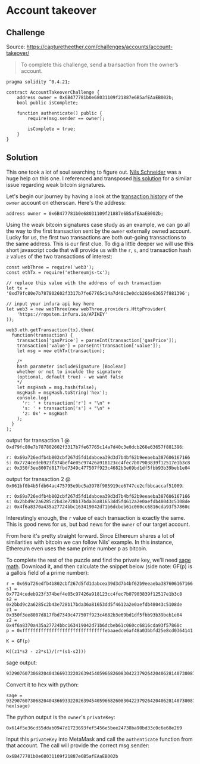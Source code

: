 # Account takeover

## Challenge
Source: https://capturetheether.com/challenges/accounts/account-takeover/
>To complete this challenge, send a transaction from the owner’s account.
```
pragma solidity ^0.4.21;

contract AccountTakeoverChallenge {
    address owner = 0x6B477781b0e68031109f21887e6B5afEAaEB002b;
    bool public isComplete;

    function authenticate() public {
        require(msg.sender == owner);

        isComplete = true;
    }
}
```

## Solution

This one took a lot of soul searching to figure out. [Nils Schneider](http://www.nilsschneider.net) was a huge help on this one. I referenced and transposed [his solution](http://www.nilsschneider.net/2013/01/28/recovering-bitcoin-private-keys.html) for a similar issue regarding weak bitcoin signatures.

Let's begin our journey by having a look at the [transaction history](https://ropsten.etherscan.io/txs?a=0x6b477781b0e68031109f21887e6b5afeaaeb002b&p=2) of the ```owner``` account on etherscan. Here's the address:
```
address owner = 0x6B477781b0e68031109f21887e6B5afEAaEB002b;
```

Using the weak bitcoin signatures case study as an example, we can go all the way to the first transaction sent by the ```owner``` externally owned account. Lucky for us, the first two transactions are both out-going transactions to the same address. This is our first clue. To dig a little deeper we will use this short javascript code that will provide us with the ```r```, ```s```, and transaction hash ```z``` values of the two transactions of interest:

```
const webThree = require('web3');
const ethTx = require('ethereumjs-tx');

// replace this value with the address of each transaction
let tx = '0xd79fc80e7b787802602f3317b7fe67765c14a7d40c3e0dcb266e63657f881396';

// input your infura api key here
let web3 = new webThree(new webThree.providers.HttpProvider(
    'https://ropsten.infura.io/APIKEY'
));

web3.eth.getTransaction(tx).then(
  function(transaction) {
    transaction['gasPrice'] = parseInt(transaction['gasPrice']);
    transaction['value'] = parseInt(transaction['value']);
    let msg = new ethTx(transaction);

    /*
    hash parameter includeSignature [Boolean]
    whether or not to inculde the signature
    (optional, default true) - we want false
    */
    let msgHash = msg.hash(false);
    msgHash = msgHash.toString('hex');
    console.log(
      'r: ' + transaction['r'] + "\n" +
      's: ' + transaction['s'] + "\n" +
      'z: 0x' + msgHash
    );
  }
);
```

output for transaction 1 @  ```0xd79fc80e7b787802602f3317b7fe67765c14a7d40c3e0dcb266e63657f881396```:
```
r: 0x69a726edfb4b802cbf267d5fd1dabcea39d3d7b4bf62b9eeaeba387606167166
s: 0x7724cedeb923f374bef4e05c97426a918123cc4fec7b07903839f12517e1b3c8
z: 0x350f3ee8007d817fbd7349c477507f923c4682b3e69bd1df5fbb93b39beb1e04
```

output for transaction 2 @ ```0x061bf0b4b5fdb64ac475795e9bc5a3978f985919ce6747ce2cfbbcaccaf51009```:
```
r: 0x69a726edfb4b802cbf267d5fd1dabcea39d3d7b4bf62b9eeaeba387606167166
s: 0x2bbd9c2a6285c2b43e728b17bda36a81653dd5f4612a2e0aefdb48043c5108de
z: 0x4f6a8370a435a27724bbc163419042d71b6dcbeb61c060cc6816cda93f57860c
```

Interestingly enough, the ```r``` value of each transaction is exactly the same.
This is good news for us, but bad news for the ```owner``` of our target account.

From here it's pretty straight forward. Since Ethereum shares a lot of similarities with bitcoin we can follow Nils' example. In this instance, Ethereum even uses the same prime number p as bitcoin.

To complete the rest of the puzzle and find the private key, we'll need [sage math](http://www.sagemath.org/). Download it, and then calculate the snippet below (side note: GF(p) is a gallois field of a prime number):
```
r = 0x69a726edfb4b802cbf267d5fd1dabcea39d3d7b4bf62b9eeaeba387606167166
s1 = 0x7724cedeb923f374bef4e05c97426a918123cc4fec7b07903839f12517e1b3c8
s2 = 0x2bbd9c2a6285c2b43e728b17bda36a81653dd5f4612a2e0aefdb48043c5108de
z1 = 0x350f3ee8007d817fbd7349c477507f923c4682b3e69bd1df5fbb93b39beb1e04
z2 = 0x4f6a8370a435a27724bbc163419042d71b6dcbeb61c060cc6816cda93f57860c
p = 0xfffffffffffffffffffffffffffffffebaaedce6af48a03bbfd25e8cd0364141

K = GF(p)

K((z1*s2 - z2*s1)/(r*(s1-s2)))
```

sage output:
```
9329076073068204043669332202639454059668260830422379264204062814073008711324
```

Convert it to hex with python:
```
sage = 9329076073068204043669332202639454059668260830422379264204062814073008711324
hex(sage)
```
The python output is the ```owner```'s ```privateKey```:
```
0x614f5e36cd55ddab0947d1723693fef5456e5bee24738ba90bd33c0c6e68e269
```

Input this ```privateKey``` into MetaMask and call the ```authenticate``` function from that account.
The call will provide the correct msg.sender:
```
0x6B477781b0e68031109f21887e6B5afEAaEB002b
```
